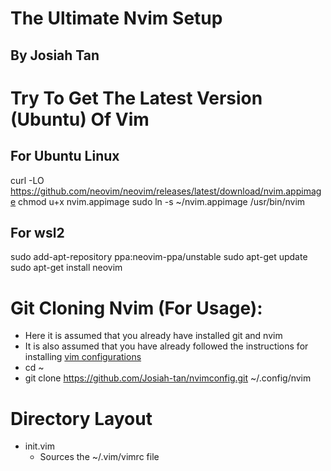 # The Ultimate Nvim Setup
## By Josiah Tan


# Try To Get The Latest Version (Ubuntu) Of Vim
## For Ubuntu Linux

curl -LO https://github.com/neovim/neovim/releases/latest/download/nvim.appimage
chmod u+x nvim.appimage
sudo ln -s ~/nvim.appimage /usr/bin/nvim

## For wsl2
sudo add-apt-repository ppa:neovim-ppa/unstable
sudo apt-get update
sudo apt-get install neovim


# Git Cloning Nvim (For Usage):

- Here it is assumed that you already have installed git and nvim 
- It is also assumed that you have already followed the instructions for installing [vim configurations](https://github.com/Josiah-tan/vimconfig)
- cd ~
- git clone https://github.com/Josiah-tan/nvimconfig.git ~/.config/nvim


# Directory Layout

- init.vim
	- Sources the ~/.vim/vimrc file
